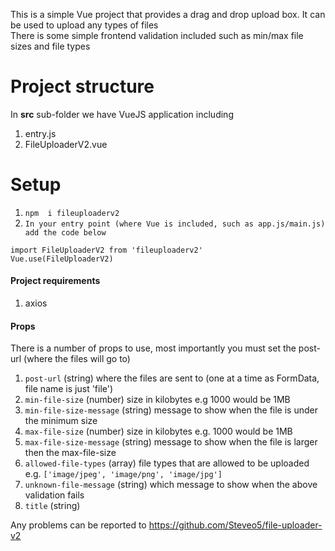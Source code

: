 
This is a simple Vue project that provides a drag and drop upload box. It can be used to upload any types of files<br /> 
There is some simple frontend validation included such as min/max file sizes and file types

# Project structure

In **src** sub-folder we have VueJS application including
1. entry.js
2. FileUploaderV2.vue

# Setup

1. `npm  i fileuploaderv2`
2. `In your entry point (where Vue is included, such as app.js/main.js) add the code below`
```
import FileUploaderV2 from 'fileuploaderv2'
Vue.use(FileUploaderV2)
```

#### Project requirements
1. axios

#### Props
There is a number of props to use, most importantly you must set the post-url (where the files will go to)

1. `post-url` (string) where the files are sent to (one at a time as FormData, file name is just 'file')
2. `min-file-size` (number) size in kilobytes e.g 1000 would be 1MB
3. `min-file-size-message` (string) message to show when the file is under the minimum size
4. `max-file-size` (number) size in kilobytes e.g. 1000 would be 1MB
5. `max-file-size-message` (string) message to show when the file is larger then the max-file-size
6. `allowed-file-types` (array) file types that are allowed to be uploaded e.g. `['image/jpeg', 'image/png', 'image/jpg']`
7. `unknown-file-message` (string) which message to show when the above validation fails
8. `title` (string)


Any problems can be reported to https://github.com/Steveo5/file-uploader-v2
